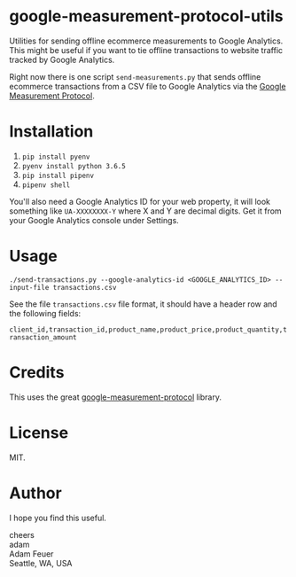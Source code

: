 # google-measurement-protocol-utils

Utilities for sending offline ecommerce measurements to Google Analytics. This might be useful
if you want to tie offline transactions to website traffic tracked by Google Analytics.

Right now there is one script `send-measurements.py` that sends offline ecommerce transactions from a CSV file to Google Analytics via the 
[Google Measurement Protocol](https://developers.google.com/analytics/devguides/collection/protocol/v1/).

# Installation

1. `pip install pyenv`
1. `pyenv install python 3.6.5`
1. `pip install pipenv`
1. `pipenv shell` 

You'll also need a Google Analytics ID for your web property, it will look something like `UA-XXXXXXXX-Y` 
where X and Y are decimal digits. Get it from your Google Analytics console under Settings.

# Usage

`./send-transactions.py --google-analytics-id <GOOGLE_ANALYTICS_ID> --input-file transactions.csv`

See the file `transactions.csv` file format, it should have a header row and the following fields:

`client_id,transaction_id,product_name,product_price,product_quantity,transaction_amount`


# Credits

This uses the great [google-measurement-protocol](https://github.com/mirumee/google-measurement-protocol) library.


# License

MIT.

# Author

I hope you find this useful.

cheers  
adam  
Adam Feuer  
Seattle, WA, USA  


